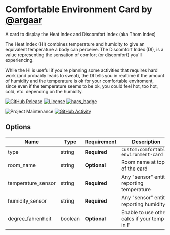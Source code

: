 # Comfortable Environment Card by [@argaar](https://www.github.com/argaar)

A card to display the Heat Index and Discomfort Index (aka Thom Index)

The Heat Index (HI) combines temperature and humidity to give an equivalent temperature a body can perceive.
The Discomfort Index (DI), is a value representing the sensation of comfort (or discomfort) you'll experiencing.

While the HI is useful if you're planning some activities that requires hard work (and probably leads to sweat),
the DI tells you in realtime if the amount of humidity and the temperature is ok for your comfortable enviroment,
since even if the temperature seems to be ok, you could feel hot, too hot, cold, etc. depending on the humidity.

[![GitHub Release][releases-shield]][releases]
[![License][license-shield]](LICENSE.md)
[![hacs_badge](https://img.shields.io/badge/HACS-Custom-41BDF5.svg?style=for-the-badge)](https://github.com/hacs/integration)

![Project Maintenance][maintenance-shield]
[![GitHub Activity][commits-shield]][commits]

## Options

| Name               | Type    | Requirement  | Description                                    | Default  |
| ------------------ | ------- | ------------ | ---------------------------------------------- | -------- |
| type               | string  | **Required** | `custom:comfortable-environment-card`          |          |
| room_name          | string  | **Optional** | Room name at top of the card                   |          |
| temperature_sensor | string  | **Required** | Any "sensor" entity reporting temperature      |          |
| humidity_sensor    | string  | **Required** | Any "sensor" entity reporting humidity         |          |
| degree_fahrenheit  | boolean | **Optional** | Enable to use other calcs if your temp is in F | `false`  |


[commits-shield]: https://img.shields.io/github/commit-activity/y/argaar/comfortable-environment-card.svg?style=for-the-badge
[commits]: https://github.com/argaar/comfortable-environment-card/commits/master
[license-shield]: https://img.shields.io/github/license/argaar/comfortable-environment-card.svg?style=for-the-badge
[maintenance-shield]: https://img.shields.io/maintenance/yes/2023.svg?style=for-the-badge
[releases-shield]: https://img.shields.io/github/release/argaar/comfortable-environment-card.svg?style=for-the-badge
[releases]: https://github.com/argaar/comfortable-environment-card/releases
